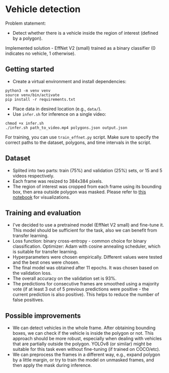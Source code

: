 # Vehicle detection

Problem statement:
- Detect whether there is a vehicle inside the region of interest (defined by a polygon).

Implemented solution - EffNet V2 (small) trained as a binary classifier (0 indicates no vehicle, 1 otherwise).

## Getting started
- Create a virtual environment and install dependencies:
```
python3 -m venv venv
source venv/bin/activate
pip install -r requirements.txt
```
- Place data in desired location (e.g., `data/`).
- Use `infer.sh` for inference on a single video:
```
chmod +x infer.sh
./infer.sh path_to_video.mp4 polygons.json output.json
```

For training, you can use `train_effnet.py` script.
Make sure to specify the correct paths to the dataset, polygons, and time intervals in the script.

## Dataset
- Splited into two parts: train (75%) and validation (25%) sets, or 15 and 5 videos respectively.
- Each frame was resized to 384x384 pixels.
- The region of interest was cropped from each frame using its bounding box, then area outside polygon was masked. Please refer to [this notebook](notebooks/data_overview.ipynb) for visualizations.

## Training and evaluation
- I've decided to use a pretrained model (EffNet V2 small) and fine-tune it. This model should be sufficient for the task, also we can benefit from transfer learning.
- Loss function: binary cross-entropy - common choice for binary classification. Optimizer: Adam with cosine annealing scheduler, which is suitable for transfer learning.
- Hyperparameters were chosen empirically. Different values were tested and the best ones were chosen.
- The final model was obtained after 11 epochs. It was chosen based on the validation loss.
- The overall accuracy on the validation set is 93%.
- The predictions for consecutive frames are smoothed using a majority vote (if at least 3 out of 5 previous predictions were positive - the current prediction is also positive). This helps to reduce the number of false positives.

## Possible improvements
- We can detect vehicles in the whole frame. After obtaining bounding boxes, we can check if the vehicle is inside the polygon or not. This approach should be more robust, especially when dealing with vehicles that are partially outside the polygon. YOLOv8 (or similar) might be suitable for this task even without fine-tuning (if trained on COCO/etc).
- We can preprocess the frames in a different way, e.g., expand polygon by a little margin, or try to train the model on unmasked frames, and then apply the mask during inference.  
